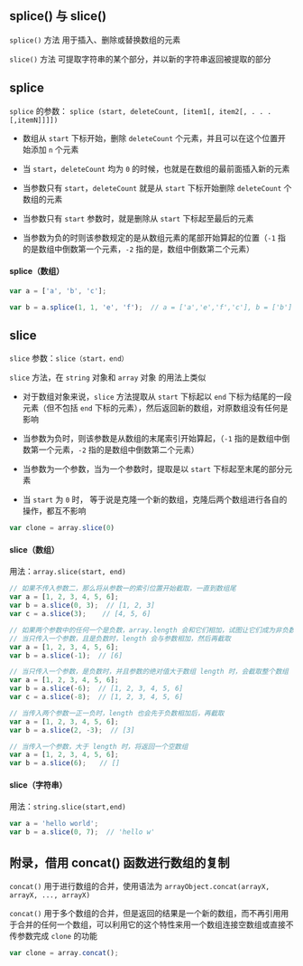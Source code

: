 











## splice() 与 slice()

`splice()` 方法 用于插入、删除或替换数组的元素

`slice()` 方法 可提取字符串的某个部分，并以新的字符串返回被提取的部分


## splice

`splice` 的参数： `splice (start, deleteCount, [item1[, item2[, . . . [,itemN]]]])`

* 数组从 `start` 下标开始，删除 `deleteCount` 个元素，并且可以在这个位置开始添加 `n` 个元素

* 当 `start`，`deleteCount` 均为 `0` 的时候，也就是在数组的最前面插入新的元素

* 当参数只有 `start`，`deleteCount` 就是从 `start` 下标开始删除 `deleteCount` 个数组的元素

* 当参数只有 `start` 参数时，就是删除从 `start` 下标起至最后的元素

* 当参数为负的时则该参数规定的是从数组元素的尾部开始算起的位置（`-1` 指的是数组中倒数第一个元素，`-2` 指的是，数组中倒数第二个元素）



#### splice（数组）

```js
var a = ['a', 'b', 'c'];

var b = a.splice(1, 1, 'e', 'f');  // a = ['a','e','f','c'], b = ['b']
```



## slice

`slice` 参数：`slice（start，end）`

`slice` 方法，在 `string` 对象和 `array` 对象 的用法上类似

* 对于数组对象来说，`slice` 方法提取从 `start` 下标起以 `end` 下标为结尾的一段元素（但不包括 `end` 下标的元素），然后返回新的数组，对原数组没有任何是影响

* 当参数为负时，则该参数是从数组的末尾索引开始算起，（`-1` 指的是数组中倒数第一个元素，`-2` 指的是数组中倒数第二个元素）

* 当参数为一个参数，当为一个参数时，提取是以 `start` 下标起至末尾的部分元素

* 当 `start` 为 `0` 时， 等于说是克隆一个新的数组，克隆后两个数组进行各自的操作，都互不影响




```js
var clone = array.slice(0)
```

#### slice（数组）

用法：`array.slice(start, end)`

```js
// 如果不传入参数二，那么将从参数一的索引位置开始截取，一直到数组尾
var a = [1, 2, 3, 4, 5, 6];
var b = a.slice(0, 3);  // [1, 2, 3]
var c = a.slice(3);    // [4, 5, 6]

// 如果两个参数中的任何一个是负数，array.length 会和它们相加，试图让它们成为非负数，举例说明
// 当只传入一个参数，且是负数时，length 会与参数相加，然后再截取
var a = [1, 2, 3, 4, 5, 6];
var b = a.slice(-1);  // [6]

// 当只传入一个参数，是负数时，并且参数的绝对值大于数组 length 时，会截取整个数组
var a = [1, 2, 3, 4, 5, 6];
var b = a.slice(-6);  // [1, 2, 3, 4, 5, 6]
var c = a.slice(-8);  // [1, 2, 3, 4, 5, 6]

// 当传入两个参数一正一负时，length 也会先于负数相加后，再截取
var a = [1, 2, 3, 4, 5, 6];
var b = a.slice(2, -3);  // [3]

// 当传入一个参数，大于 length 时，将返回一个空数组
var a = [1, 2, 3, 4, 5, 6];
var b = a.slice(6);　　// []
```


#### slice（字符串）

用法：`string.slice(start,end)`

```js
var a = 'hello world';
var b = a.slice(0, 7);  // 'hello w'
```


## 附录，借用 concat() 函数进行数组的复制

`concat()` 用于进行数组的合并，使用语法为 `arrayObject.concat(arrayX, arrayX, ..., arrayX)`

`concat()` 用于多个数组的合并，但是返回的结果是一个新的数组，而不再引用用于合并的任何一个数组，可以利用它的这个特性来用一个数组连接空数组或直接不传参数完成 `clone` 的功能

```js
var clone = array.concat();
```
